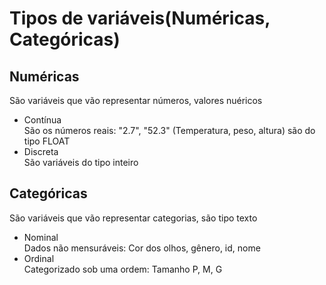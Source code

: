 # Tipos de variáveis(Numéricas, Categóricas)

## Numéricas
São variáveis que vão representar números, valores nuéricos
<ul>
    <li>Contínua</li>
        São os números reais: "2.7", "52.3" (Temperatura, peso, altura) são do tipo FLOAT
    <li>Discreta</li>
        São variáveis do tipo inteiro
</ul>

## Categóricas
São variáveis que vão representar categorias, são tipo texto
<ul>
    <li>Nominal</li>
        Dados não mensuráveis: Cor dos olhos, gênero, id, nome
    <li>Ordinal</li>
        Categorizado sob uma ordem: Tamanho P, M, G
</ul>
